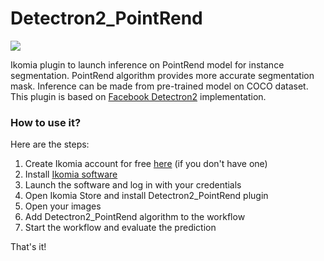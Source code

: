 # Detectron2_PointRend

![](https://blog.ikomia.com/wp-content/uploads/2021/02/pointrend.gif)

Ikomia plugin to launch inference on PointRend model for instance segmentation. PointRend algorithm provides more accurate segmentation mask. Inference can be made from pre-trained model on COCO dataset. This plugin is based on [Facebook Detectron2](https://github.com/facebookresearch/detectron2/tree/master/projects/PointRend) implementation.

### How to use it?
Here are the steps:

1. Create Ikomia account for free [here](https://ikomia.com/accounts/signup/) (if you don't have one)
2. Install [Ikomia software](https://ikomia.com/en/download)
3. Launch the software and log in with your credentials
4. Open Ikomia Store and install Detectron2_PointRend plugin
5. Open your images
6. Add Detectron2_PointRend algorithm to the workflow
7. Start the workflow and evaluate the prediction

That's it!

